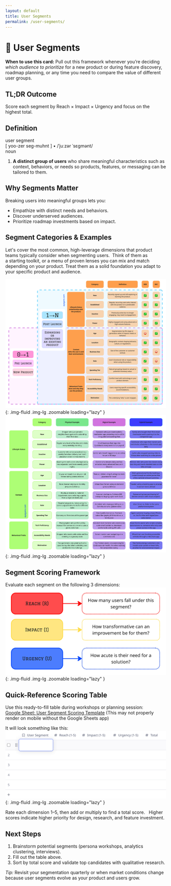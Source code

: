 ```yaml
---
layout: default
title: User Segments
permalink: /user-segments/
---
```


<!-- Section Heading 
<div class="approach-heading">
  <p><strong>My Approach to Product</strong></p>
  <p>🧩 User Segments</p>
</div>
-->

# 🧩 User Segments

<div class="card-usage">
  <strong>When to use this card:</strong>
  Pull out this framework whenever you’re deciding <em>which audience to prioritize</em> for a new product or during feature discovery, roadmap planning, or any time you need to compare the value of different user groups.
</div>

<div class="section-card blue" markdown="1">

## TL;DR Outcome
Score each segment by Reach × Impact × Urgency and focus on the highest total. 

</div>

<div class="section-card purple" markdown="1">

## Definition
<div class="definition-card">
  <div class="def-entry">
    <div class="def-headword">user segment</div>
    <div class="def-pronunciations">
      <span class="def-phonetic">[ yoo-zer seg-muhnt ]</span>
      <span class="def-divider">•</span>
      <span class="def-ipa">/ˈjuːzər ˈsɛɡmənt/</span>
    </div>
    <div class="def-pos">noun</div>
    <ol class="def-senses">
      <li><strong>A distinct group of users</strong> who share meaningful characteristics such as context, behaviors, or needs so products, features, or messaging can be tailored to them.</li>
    </ol>
  </div>
</div>

</div>

<div class="section-card orange" markdown="1">

## Why Segments Matter 
Breaking users into meaningful groups lets you: 
* Empathize with distinct needs and behaviors. 
* Discover underserved audiences. 
* Prioritize roadmap investments based on impact.

</div>

<div class="section-card yellow" markdown="1">

## Segment Categories & Examples
Let's cover the most common, high-leverage dimensions that product teams typically consider when segmenting users.  Think of them as a starting toolkit, or a menu of proven lenses you can mix and match depending on your product. Treat them as a solid foundation you adapt to your specific product and audience.

![Segment Definitions](/assets/images/segment-definitions.jpg){: .img-fluid .img-lg .zoomable loading="lazy" }
![Segment Examples](/assets/images/segment-examples.jpg){: .img-fluid .img-lg .zoomable loading="lazy" }

</div>

<div class="section-card pink" markdown="1">

## Segment Scoring Framework 
Evaluate each segment on the following 3 dimensions:
![Segment Scoring](/assets/images/segment-scoring.jpg){: .img-fluid .img-lg .zoomable loading="lazy" }

</div>

<div class="section-card teal" markdown="1">

## Quick-Reference Scoring Table 
Use this ready-to-fill table during workshops or planning session:  
[Google Sheet: User Segment Scoring Template](https://docs.google.com/spreadsheets/d/1EvuxWkeXJDdtvnv-HuwjaLi6QtMQKWMaNdqXC6rutIA/edit?usp=sharing)
(This may not properly render on mobile without the Google Sheets app)

It will look something like this:
![Segment Table](/assets/images/segment-table.png){: .img-fluid .img-lg .zoomable loading="lazy" }

Rate each dimension 1–5, then add or multiply to find a total score.   
Higher scores indicate higher priority for design, research, and feature investment.

</div>

<div class="section-card red" markdown="1">

## Next Steps 
1. Brainstorm potential segments (persona workshops, analytics clustering, interviews).   
2. Fill out the table above.   
3. Sort by total score and validate top candidates with qualitative research.

</div>

*Tip:* Revisit your segmentation quarterly or when market conditions change because user segments evolve as your product and users grow.


<!--
For more details, let's cover "User Segments" and how they weave into product design!
First off, let's make sure we quickly define the playing field:

-->
 
